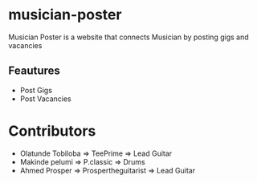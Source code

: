 # musician-poster
Musician Poster is a website that connects Musician by posting gigs and vacancies

## Feautures
* Post Gigs
* Post Vacancies


# Contributors
* Olatunde Tobiloba => TeePrime => Lead Guitar
* Makinde pelumi => P.classic => Drums
* Ahmed Prosper => Prospertheguitarist => Lead Guitar
